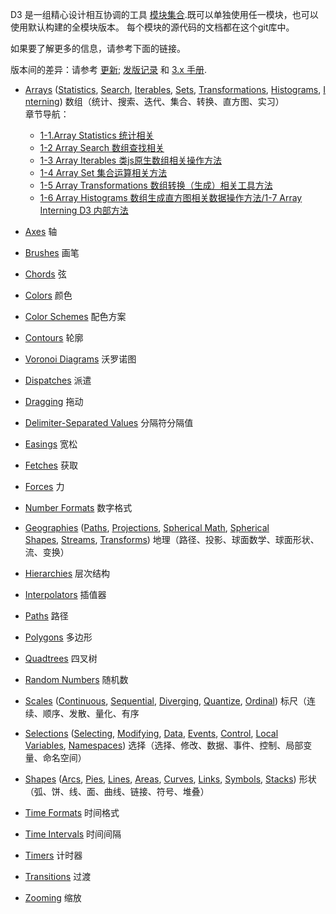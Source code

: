 D3 是一组精心设计相互协调的工具 [模块集合](https://github.com/d3).既可以单独使用任一模块，也可以使用默认构建的全模块版本。 每个模块的源代码的文档都在这个git库中。

如果要了解更多的信息，请参考下面的链接。

版本间的差异：请参考 [更新](https://github.com/d3/d3/blob/master/CHANGES.md); [发版记录](https://github.com/d3/d3/releases) 和 [3.x 手册](https://github.com/d3/d3-3.x-api-reference/blob/master/API-Reference.md).

-   [Arrays](https://github.com/d3/d3/blob/main/API.md#arrays-d3-array) ([Statistics](https://github.com/d3/d3/blob/main/API.md#statistics), [Search](https://github.com/d3/d3/blob/main/API.md#search), [Iterables](https://github.com/d3/d3/blob/main/API.md#iterables), [Sets](https://github.com/d3/d3/blob/main/API.md#sets), [Transformations](https://github.com/d3/d3/blob/main/API.md#transformations), [Histograms](https://github.com/d3/d3/blob/main/API.md#histograms), [Interning](https://github.com/d3/d3/blob/main/API.md#interning))  数组（统计、搜索、迭代、集合、转换、直方图、实习）   
    章节导航：
    - [1-1.Array Statistics 统计相关](https://juejin.cn/post/7033016415414124557)
    - [1-2 Array Search 数组查找相关](https://juejin.cn/post/7033017632949272607)
    - [1-3 Array Iterables 类js原生数组相关操作方法](https://juejin.cn/post/7033018422770286599)
    - [1-4 Array Set 集合运算相关方法](https://juejin.cn/post/7033033091719364644)
    - [1-5 Array Transformations 数组转换（生成）相关工具方法](https://juejin.cn/post/7033030216503001095)
    - [1-6 Array Histograms 数组生成直方图相关数据操作方法/1-7 Array Interning D3 内部方法](https://juejin.cn/post/7033030575565111303)
    
-   [Axes](https://github.com/d3/d3/blob/main/API.md#axes-d3-axis) 轴
-   [Brushes](https://github.com/d3/d3/blob/main/API.md#brushes-d3-brush) 画笔
-   [Chords](https://github.com/d3/d3/blob/main/API.md#chords-d3-chord) 弦
-   [Colors](https://github.com/d3/d3/blob/main/API.md#colors-d3-color) 颜色
-   [Color Schemes](https://github.com/d3/d3/blob/main/API.md#color-schemes-d3-scale-chromatic) 配色方案
-   [Contours](https://github.com/d3/d3/blob/main/API.md#contours-d3-contour) 轮廓
-   [Voronoi Diagrams](https://github.com/d3/d3/blob/main/API.md#voronoi-diagrams-d3-delaunay) 沃罗诺图
-   [Dispatches](https://github.com/d3/d3/blob/main/API.md#dispatches-d3-dispatch) 派遣
-   [Dragging](https://github.com/d3/d3/blob/main/API.md#dragging-d3-drag) 拖动
-   [Delimiter-Separated Values](https://github.com/d3/d3/blob/main/API.md#delimiter-separated-values-d3-dsv) 分隔符分隔值
-   [Easings](https://github.com/d3/d3/blob/main/API.md#easings-d3-ease) 宽松
-   [Fetches](https://github.com/d3/d3/blob/main/API.md#fetches-d3-fetch) 获取
-   [Forces](https://github.com/d3/d3/blob/main/API.md#forces-d3-force) 力
-   [Number Formats](https://github.com/d3/d3/blob/main/API.md#number-formats-d3-format) 数字格式
-   [Geographies](https://github.com/d3/d3/blob/main/API.md#geographies-d3-geo) ([Paths](https://github.com/d3/d3/blob/main/API.md#paths), [Projections](https://github.com/d3/d3/blob/main/API.md#projections), [Spherical Math](https://github.com/d3/d3/blob/main/API.md#spherical-math), [Spherical Shapes](https://github.com/d3/d3/blob/main/API.md#spherical-shapes), [Streams](https://github.com/d3/d3/blob/main/API.md#streams), [Transforms](https://github.com/d3/d3/blob/main/API.md#transforms)) 地理（路径、投影、球面数学、球面形状、流、变换）
-   [Hierarchies](https://github.com/d3/d3/blob/main/API.md#hierarchies-d3-hierarchy) 层次结构
-   [Interpolators](https://github.com/d3/d3/blob/main/API.md#interpolators-d3-interpolate) 插值器
-   [Paths](https://github.com/d3/d3/blob/main/API.md#paths-d3-path) 路径
-   [Polygons](https://github.com/d3/d3/blob/main/API.md#polygons-d3-polygon) 多边形
-   [Quadtrees](https://github.com/d3/d3/blob/main/API.md#quadtrees-d3-quadtree) 四叉树
-   [Random Numbers](https://github.com/d3/d3/blob/main/API.md#random-numbers-d3-random) 随机数
-   [Scales](https://github.com/d3/d3/blob/main/API.md#scales-d3-scale) ([Continuous](https://github.com/d3/d3/blob/main/API.md#continuous-scales), [Sequential](https://github.com/d3/d3/blob/main/API.md#sequential-scales), [Diverging](https://github.com/d3/d3/blob/main/API.md#diverging-scales), [Quantize](https://github.com/d3/d3/blob/main/API.md#quantize-scales), [Ordinal](https://github.com/d3/d3/blob/main/API.md#ordinal-scales)) 标尺（连续、顺序、发散、量化、有序
-   [Selections](https://github.com/d3/d3/blob/main/API.md#selections-d3-selection) ([Selecting](https://github.com/d3/d3/blob/main/API.md#selecting-elements), [Modifying](https://github.com/d3/d3/blob/main/API.md#modifying-elements), [Data](https://github.com/d3/d3/blob/main/API.md#joining-data), [Events](https://github.com/d3/d3/blob/main/API.md#handling-events), [Control](https://github.com/d3/d3/blob/main/API.md#control-flow), [Local Variables](https://github.com/d3/d3/blob/main/API.md#local-variables), [Namespaces](https://github.com/d3/d3/blob/main/API.md#namespaces)) 选择（选择、修改、数据、事件、控制、局部变量、命名空间）
-   [Shapes](https://github.com/d3/d3/blob/main/API.md#shapes-d3-shape) ([Arcs](https://github.com/d3/d3/blob/main/API.md#arcs), [Pies](https://github.com/d3/d3/blob/main/API.md#pies), [Lines](https://github.com/d3/d3/blob/main/API.md#lines), [Areas](https://github.com/d3/d3/blob/main/API.md#areas), [Curves](https://github.com/d3/d3/blob/main/API.md#curves), [Links](https://github.com/d3/d3/blob/main/API.md#links), [Symbols](https://github.com/d3/d3/blob/main/API.md#symbols), [Stacks](https://github.com/d3/d3/blob/main/API.md#stacks)) 形状（弧、饼、线、面、曲线、链接、符号、堆叠）
-   [Time Formats](https://github.com/d3/d3/blob/main/API.md#time-formats-d3-time-format) 时间格式
-   [Time Intervals](https://github.com/d3/d3/blob/main/API.md#time-intervals-d3-time) 时间间隔
-   [Timers](https://github.com/d3/d3/blob/main/API.md#timers-d3-timer) 计时器
-   [Transitions](https://github.com/d3/d3/blob/main/API.md#transitions-d3-transition) 过渡
-   [Zooming](https://github.com/d3/d3/blob/main/API.md#zooming-d3-zoom) 缩放